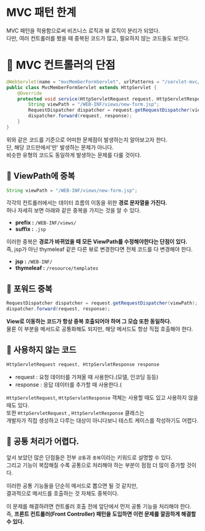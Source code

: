 MVC 패턴 한계
==================   
MVC 패턴을 적용함으로써 비즈니스 로직과 뷰 로직이 분리가 되었다.      
다만, 여러 컨트롤러를 봤을 때 중복된 코드가 많고, 필요하지 않는 코드들도 보인다.       
  
# 📕 MVC 컨트롤러의 단점      
```java
@WebServlet(name = "mvcMemberFormServlet", urlPatterns = "/servlet-mvc/members/new-form")
public class MvcMemberFormServlet extends HttpServlet {
    @Override
    protected void service(HttpServletRequest request, HttpServletResponse response) throws ServletException, IOException {
        String viewPath = "/WEB-INF/views/new-form.jsp";
        RequestDispatcher dispatcher = request.getRequestDispatcher(viewPath);
        dispatcher.forward(request, response);
    }
}
```    
위와 같은 코드를 기준으로 어떠한 문제점이 발생하는지 알아보고자 한다.              
단, 해당 코드만에서'만' 발생하는 문제가 아니다.           
비슷한 유형의 코드도 동일하게 발생하는 문제를 다룰 것이다.         
  
## 📖 ViewPath에 중복
```java
String viewPath = "/WEB-INF/views/new-form.jsp";
```
각각의 컨트롤러에서는 데이터 흐름의 이동을 위한 **경로 문자열을 가진다.**    
허나 자세히 보면 아래와 같은 중복을 가지는 것을 알 수 있다.    
  
* **prefix :** `/WEB-INF/views/`
* **suffix :** `.jsp`
      
이러한 중복은 **경로가 바뀌었을 때 모든 ViewPath를 수정해야한다는 단점이 있다.**     
즉, jsp가 아닌 thymeleaf 같은 다른 뷰로 변경한다면 전체 코드를 다 변경해야 한다.   

* **jsp :** `/WEB-INF/`
* **thymeleaf :** `/resource/templates`  
    
## 📖 포워드 중복

```java
RequestDispatcher dispatcher = request.getRequestDispatcher(viewPath);
dispatcher.forward(request, response);
```
              
**View로 이동하는 코드가 항상 중복 호출되어야 하며 그 모습 또한 동일하다.**                 
물론 이 부분을 메서드로 공통화해도 되지만, 해당 메서드도 항상 직접 호출해야 한다.     
     
## 📖 사용하지 않는 코드
```java
HttpServletRequest request, HttpServletResponse response
```

* request : 요청 데이터를 가져올 때 사용한다.(모델, 인코딩 등등) 
* response : 응답 데이터를 추가할 때 사용한다.(

 
`HttpServletRequest`, `HttpServletResponse` 객체는 사용할 때도 있고 사용하지 않을 때도 있다.      
또한 `HttpServletRequest` , `HttpServletResponse` 클래스는         
개발자가 직접 생성하고 다루는 대상이 아니다보니 테스트 케이스를 작성하기도 어렵다.          

## 📖 공통 처리가 어렵다.
   
앞서 보았던 많은 단점들은 전부 `공통`과 `중복`이라는 키워드로 설명할 수 있다.     
그리고 기능이 복잡해질 수록 공통으로 처리해야 하는 부분이 점점 더 많이 증가할 것이다.   
    
이러한 공통 기능들을 단순히 메서드로 뽑으면 될 것 같지만,    
결과적으로 메서드를 호출하는 것 자체도 중복이다.      
            
이 문제를 해결하려면 컨트롤러 호출 전에 앞단에서 먼저 공통 기능을 처리해야 한다.      
즉, **프론트 컨트롤러(Front Controller) 패턴을 도입하면 이런 문제를 깔끔하게 해결할 수 있다.**   
